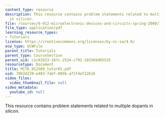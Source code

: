 ```yaml
---
content_type: resource
description: This resource contains problem statements related to multiple dopants
  in silicon.
file: /courses/6-012-microelectronic-devices-and-circuits-spring-2009/70b3d239e4037abf0856a71f4ef22616_MIT6_012S09_tutor01.pdf
file_type: application/pdf
learning_resource_types:
- Tutorials
license: https://creativecommons.org/licenses/by-nc-sa/4.0/
ocw_type: OCWFile
parent_title: Tutorials
parent_type: CourseSection
parent_uid: c2c01b53-187c-2524-c792-101569d05535
resourcetype: Document
title: MIT6_012S09_tutor01.pdf
uid: 70b3d239-e403-7abf-0856-a71f4ef22616
video_files:
  video_thumbnail_file: null
video_metadata:
  youtube_id: null
---
```

This resource contains problem statements related to multiple dopants in silicon.